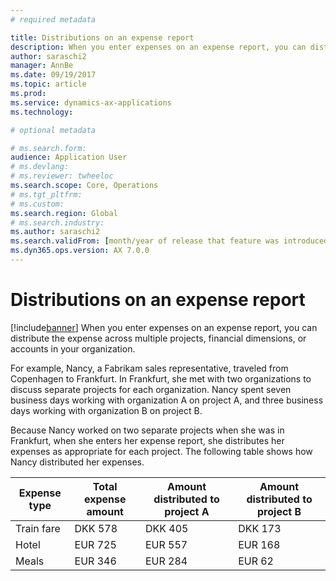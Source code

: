 ```yaml
---
# required metadata

title: Distributions on an expense report
description: When you enter expenses on an expense report, you can distribute the expense across multiple projects, legal entities, or accounts in your organization.
author: saraschi2
manager: AnnBe
ms.date: 09/19/2017
ms.topic: article
ms.prod: 
ms.service: dynamics-ax-applications
ms.technology: 

# optional metadata

# ms.search.form:  
audience: Application User
# ms.devlang: 
# ms.reviewer: twheeloc
ms.search.scope: Core, Operations
# ms.tgt_pltfrm: 
# ms.custom: 
ms.search.region: Global
# ms.search.industry: 
ms.author: saraschi2
ms.search.validFrom: [month/year of release that feature was introduced in, in format yyyy-mm-dd]
ms.dyn365.ops.version: AX 7.0.0
---
```


# Distributions on an expense report

[!include[banner](../includes/banner.md)]
When you enter expenses on an expense report, you can distribute the expense across multiple projects, financial dimensions, 
or accounts in your organization.

For example, Nancy, a Fabrikam sales representative, traveled from Copenhagen to Frankfurt. In Frankfurt, she met with two organizations
to discuss separate projects for each organization. Nancy spent seven business days working with organization A on project A, and three 
business days working with organization B on project B.

Because Nancy worked on two separate projects when she was in Frankfurt, when she enters her expense report, she distributes 
her expenses as appropriate for each project. The following table shows how Nancy distributed her expenses.

| **Expense type** | **Total expense amount** | **Amount distributed to project A** | **Amount distributed to project B** |
|------------------|--------------------------|-------------------------------------|-------------------------------------|
| Train fare       | DKK 578                  | DKK 405                             | DKK 173                             |
| Hotel            | EUR 725                  | EUR 557                             | EUR 168                             |
| Meals            | EUR 346                  | EUR 284                             | EUR 62                              |
